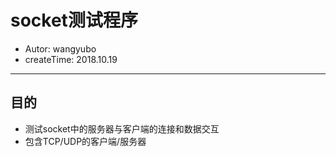 # socket测试程序

- Autor: wangyubo
- createTime: 2018.10.19

------------------

## 目的

- 测试socket中的服务器与客户端的连接和数据交互
- 包含TCP/UDP的客户端/服务器
